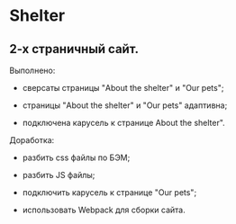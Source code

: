 # Shelter

## 2-х страничный сайт.

Выполнено:

- сверсаты страницы "About the shelter" и "Our pets";

- страницы "About the shelter" и "Our pets" адаптивна;

- подключена карусель к странице About the shelter".

Доработка:

- разбить css файлы по БЭМ;

- разбить JS файлы;

- подключить карусель к странице "Our pets";

- использовать Webpack для сборки сайта.
